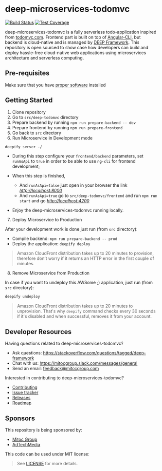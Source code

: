 deep-microservices-todomvc
==========================

[![Build Status](https://travis-ci.org/MitocGroup/deep-microservices-todomvc.svg?branch=master)](https://travis-ci.org/MitocGroup/deep-microservices-todomvc)
[![Test Coverage](https://codeclimate.com/github/MitocGroup/deep-microservices-todomvc/badges/coverage.svg?maxAge=0)](https://codeclimate.com/github/MitocGroup/deep-microservices-todomvc)

deep-microservices-todomvc is a fully serverless todo-application inspired from [todomvc.com][1].
Frontend part is built on top of [Angular-CLI][2], but backend is cloud-native and is managed by [DEEP Framework][3]. 
This repository is open sourced to show case how developers can build and deploy hassle-free cloud-native
web applications using microservices architecture and serverless computing.

## Pre-requisites

Make sure that you have [proper software][4] installed

## Getting Started

1. Clone repository
2. Go to `src/deep-todomvc` directory
3. Prepare backend by running `npm run prepare-backend -- dev`
4. Prepare frontend by running `npm run prepare-frontend`
5. Go back to `src` directory
6. Run Microservice in Development mode

```bash
deepify server ./
```

 * During this step configure your `frontend/backend` parameters, set `runAsApi` to `true` in order to be able to use 
`ng-cli` for frontend development;

 * When this step is finished, 
    * And `runAsApi=false` just open in your browser the link [*http://localhost:8000*][5]
    * And `runAsApi=true` go to `src/deep-todomvc/frontend` and run `npm run start` and go [*http://localhost:4200*][6]
 * Enjoy the deep-microservices-todomvc running locally.

7. Deploy Microservice to Production

After your development work is done just run (from `src` directory):

 * Compile backend: `npm run prepare-backend -- prod`
 * Deploy the application: `deepify deploy`

> Amazon CloudFront distribution takes up to 20 minutes to provision, therefore don’t worry
if it returns an HTTP error in the first couple of minutes.

8. Remove Microservice from Production

In case if you want to undeploy this AWSome ;) application, just run (from `src` directory):

```bash
deepify undeploy 
```

> Amazon CloudFront distribution takes up to 20 minutes to unprovision. That's why `deepify`
command checks every 30 seconds if it's disabled and when successful, removes it from your account.


## Developer Resources

Having questions related to deep-microservices-todomvc?

- Ask questions: https://stackoverflow.com/questions/tagged/deep-framework
- Chat with us: https://mitocgroup.slack.com/messages/general
- Send an email: feedback@mitocgroup.com

Interested in contributing to deep-microservices-todomvc?

- [Contributing][8]
- [Issue tracker][9]
- [Releases][10]
- [Roadmap][11]

## Sponsors

This repository is being sponsored by:
- [Mitoc Group](https://www.mitocgroup.com)
- [AdTechMedia](https://www.adtechmedia.io)

This code can be used under MIT license:
> See [LICENSE][1] for more details.

[1]: http://todomvc.com
[2]: https://cli.angular.io
[3]: https://github.com/MitocGroup/deep-framework
[4]: https://github.com/MitocGroup/deep-microservices-todomvc/blob/master/docs/pre-requisites.md
[5]: http://localhost:8000
[6]: http://localhost:4200
[7]: https://github.com/MitocGroup/deep-microservices-todomvc/blob/master/docs/LICENSE
[8]: https://github.com/MitocGroup/deep-microservices-todomvc/blob/master/docs/CONTRIBUTING.md
[9]: https://github.com/MitocGroup/deep-microservices-todomvc/issues
[10]: https://github.com/MitocGroup/deep-microservices-todomvc/releases
[11]: https://github.com/MitocGroup/deep-microservices-todomvc/blob/master/ROADMAP.md
